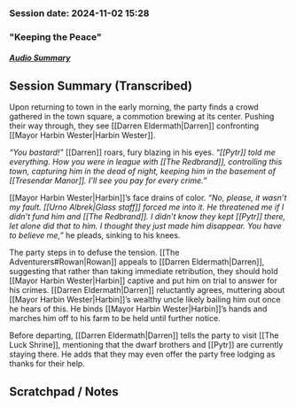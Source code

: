 ### Session date: 2024-11-02 15:28 
### "Keeping the Peace"
##### [Audio Summary](https://www.dropbox.com/scl/fo/lqiia8ky3y57lpmpchwis/ALKEXb6Zkp1R1a6j1cpnBjA?e=1&preview=Chapter+13+Keeping+the+Peace.mp4&rlkey=b50tqk3d9bm35izfufqcpmind&st=hmcku4st&dl=0)

## Session Summary (Transcribed)

Upon returning to town in the early morning, the party finds a crowd gathered in the town square, a commotion brewing at its center. Pushing their way through, they see [[Darren Eldermath|Darren]] confronting [[Mayor Harbin Wester|Harbin Wester]].

_“You bastard!”_ [[Darren]] roars, fury blazing in his eyes. _“[[Pytr]] told me everything. How you were in league with [[The Redbrand]], controlling this town, capturing him in the dead of night, keeping him in the basement of [[Tresendar Manor]]. I’ll see you pay for every crime.”_

[[Mayor Harbin Wester|Harbin]]’s face drains of color. _“No, please, it wasn’t my fault. [[Urno Albrek|Glass staff]] forced me into it. He threatened me if I didn’t fund him and [[The Redbrand]]. I didn’t know they kept [[Pytr]] there, let alone did that to him. I thought they just made him disappear. You have to believe me,”_ he pleads, sinking to his knees.

The party steps in to defuse the tension. [[The Adventurers#Rowan|Rowan]] appeals to [[Darren Eldermath|Darren]], suggesting that rather than taking immediate retribution, they should hold [[Mayor Harbin Wester|Harbin]] captive and put him on trial to answer for his crimes. [[Darren Eldermath|Darren]] reluctantly agrees, muttering about [[Mayor Harbin Wester|Harbin]]’s wealthy uncle likely bailing him out once he hears of this. He binds [[Mayor Harbin Wester|Harbin]]’s hands and marches him off to his farm to be held until further notice.

Before departing, [[Darren Eldermath|Darren]] tells the party to visit [[The Luck Shrine]], mentioning that the dwarf brothers and [[Pytr]] are currently staying there. He adds that they may even offer the party free lodging as thanks for their help.

## Scratchpad / Notes

